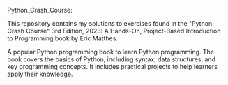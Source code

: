Python_Crash_Course:

This repository contains my solutions to exercises found in the "Python Crash Course" 3rd Edition, 2023: A Hands-On, Project-Based Introduction to Programming book by Eric Matthes.

A popular Python programming book to learn Python programming. The book covers the basics of Python, including syntax, data structures, and key programming concepts. It includes practical projects to help learners apply their knowledge.
